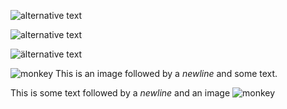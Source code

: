 ![alternative text](http://is.gd/smooley "title text")

![alternative text](monkey.png)

![älternative text][img]

![monkey](monkey.png)
This is an image followed by a *newline* and some text.

This is some text followed by a *newline* and an image
![monkey](monkey.png "monkey")

[img]: smiley.png "title text"
